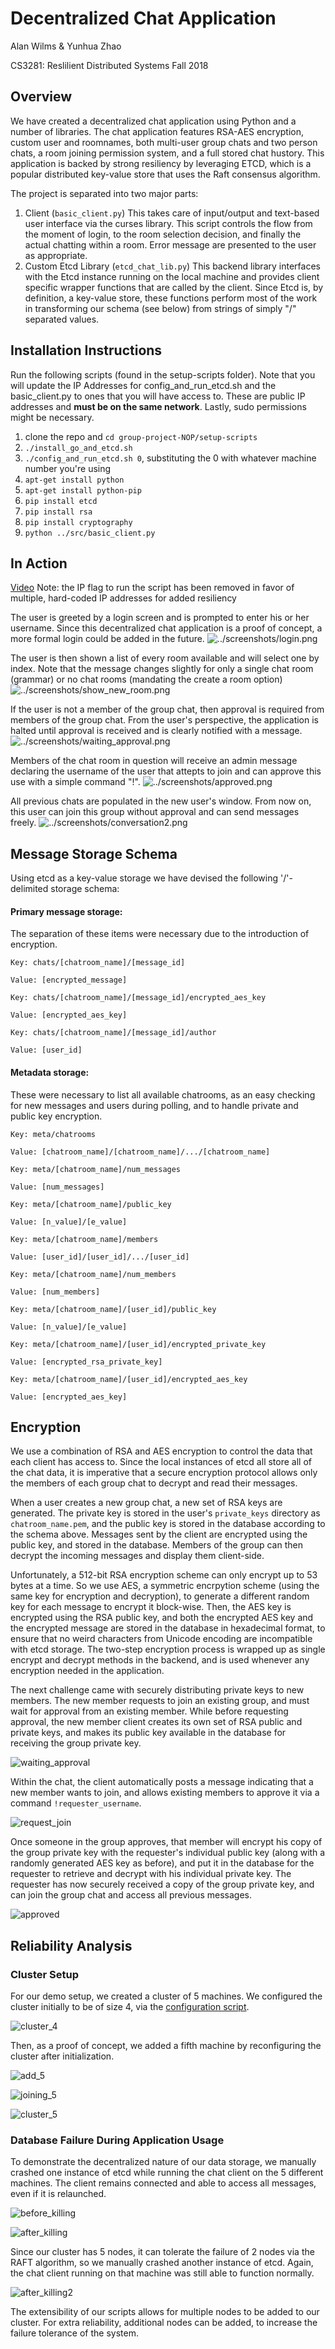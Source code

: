 # Decentralized Chat Application
Alan Wilms & Yunhua Zhao

CS3281: Reslilient Distributed Systems Fall 2018

## Overview
We have created a decentralized chat application using Python and a number of libraries. The chat application features RSA-AES encryption, custom user and roomnames, both multi-user group chats and two person chats, a room joining permission system, and a full stored chat hustory. This application is backed by strong resiliency by leveraging ETCD, which is a popular distributed key-value store that uses the Raft consensus algorithm.

The project is separated into two major parts:
1. Client (`basic_client.py`)
  This takes care of input/output and text-based user interface via the curses library. This script controls the flow from the moment of login, to the room selection decision, and finally the actual chatting within a room. Error message are presented to the user as appropriate.
2. Custom Etcd Library (`etcd_chat_lib.py`)
  This backend library interfaces with the Etcd instance running on the local machine and provides client specific wrapper functions that are called by the client. Since Etcd is, by definition, a key-value store, these functions perform most of the work in transforming our schema (see below) from strings of simply "/" separated values.

## Installation Instructions
Run the following scripts (found in the setup-scripts folder). Note that you will update the IP Addresses for config_and_run_etcd.sh and the basic_client.py to ones that you will have access to. These are public IP addresses and **must be on the same network**. Lastly, sudo permissions might be necessary.
1. clone the repo and `cd group-project-NOP/setup-scripts`
1. `./install_go_and_etcd.sh`
2. `./config_and_run_etcd.sh 0`, substituting the 0 with whatever machine number you're using
3. `apt-get install python`
4. `apt-get install python-pip`
5. `pip install etcd`
6. `pip install rsa`
7. `pip install cryptography`
8. `python ../src/basic_client.py`

## In Action
[Video](https://drive.google.com/file/d/1pOO16q6Cb83CLkxmITpp63cBf-t5G9Bi/view?usp=sharing)
Note: the IP flag to run the script has been removed in favor of multiple, hard-coded IP addresses for added resiliency

The user is greeted by a login screen and is prompted to enter his or her username. Since this decentralized chat application is a proof of concept, a more formal login could be added in the future.
![../screenshots/login.png](../screenshots/login.png)

The user is then shown a list of every room available and will select one by index. Note that the message changes slightly for only a single chat room (grammar) or no chat rooms (mandating the create a room option)
![../screenshots/show_new_room.png](../screenshots/show_new_room.png)

If the user is not a member of the group chat, then approval is required from members of the group chat.  From the user's perspective, the application is halted until approval is received and is clearly notified with a message.
![../screenshots/waiting_approval.png](../screenshots/waiting_approval.png)

Members of the chat room in question will receive an admin message declaring the username of the user that attepts to join and can approve this use with a simple command "!<username>".
![../screenshots/approved.png](../screenshots/approved.png)

All previous chats are populated in the new user's window. From now on, this user can join this group without approval and can send messages freely.
![../screenshots/conversation2.png](../screenshots/conversation2.png)

## Message Storage Schema

Using etcd as a key-value storage we have devised the following '/'-delimited storage schema:

#### Primary message storage:
The separation of these items were necessary due to the introduction of encryption. 

```
Key: chats/[chatroom_name]/[message_id]

Value: [encrypted_message]
```

```
Key: chats/[chatroom_name]/[message_id]/encrypted_aes_key

Value: [encrypted_aes_key]
```

```
Key: chats/[chatroom_name]/[message_id]/author

Value: [user_id]
```

#### Metadata storage:
These were necessary to list all available chatrooms, as an easy checking for new messages and users during polling, and to handle private and public key encryption.

```
Key: meta/chatrooms

Value: [chatroom_name]/[chatroom_name]/.../[chatroom_name]
```

```
Key: meta/[chatroom_name]/num_messages

Value: [num_messages]
```

```
Key: meta/[chatroom_name]/public_key

Value: [n_value]/[e_value]
```

```
Key: meta/[chatroom_name]/members

Value: [user_id]/[user_id]/.../[user_id]
```

```
Key: meta/[chatroom_name]/num_members

Value: [num_members]
```

```
Key: meta/[chatroom_name]/[user_id]/public_key

Value: [n_value]/[e_value]
```

```
Key: meta/[chatroom_name]/[user_id]/encrypted_private_key

Value: [encrypted_rsa_private_key]
```


```
Key: meta/[chatroom_name]/[user_id]/encrypted_aes_key

Value: [encrypted_aes_key]
```

## Encryption

We use a combination of RSA and AES encryption to control the data that each client has access to. Since the local instances of etcd all store all of the chat data, it is imperative that a secure encryption protocol allows only the members of each group chat to decrypt and read their messages.

When a user creates a new group chat, a new set of RSA keys are generated. The private key is stored in the user's `private_keys` directory as `chatroom_name.pem`, and the public key is stored in the database according to the schema above. Messages sent by the client are encrypted using the public key, and stored in the database. Members of the group can then decrypt the incoming messages and display them client-side.

Unfortunately, a 512-bit RSA encryption scheme can only encrypt up to 53 bytes at a time. So we use AES, a symmetric encrpytion scheme (using the same key for encryption and decryption), to generate a different random key for each message to encrypt it block-wise. Then, the AES key is encrypted using the RSA public key, and both the encrypted AES key and the encrypted message are stored in the database in hexadecimal format, to ensure that no weird characters from Unicode encoding are incompatible with etcd storage. The two-step encryption process is wrapped up as single encrypt and decrypt methods in the backend, and is used whenever any encryption needed in the application.

The next challenge came with securely distributing private keys to new members. The new member requests to join an existing group, and must wait for approval from an existing member. While before requesting approval, the new member client creates its own set of RSA public and private keys, and makes its public key available in the database for receiving the group private key.

![waiting_approval](../screenshots/waiting_approval.png)

Within the chat, the client automatically posts a message indicating that a new member wants to join, and allows existing members to approve it via a command `!requester_username`.

![request_join](../screenshots/request_join.png)

Once someone in the group approves, that member will encrypt his copy of the group private key with the requester's individual public key (along with a randomly generated AES key as before), and put it in the database for the requester to retrieve and decrypt with his individual private key. The requester has now securely received a copy of the group private key, and can join the group chat and access all previous messages.

![approved](../screenshots/approved.png)


## Reliability Analysis

### Cluster Setup

For our demo setup, we created a cluster of 5 machines. We configured the cluster initially to be of size 4, via the [configuration script](../setup_scripts/config_and_run_etcd.sh).

![cluster_4](../screenshots/cluster_4.png)

Then, as a proof of concept, we added a fifth machine by reconfiguring the cluster after initialization.

![add_5](../screenshots/add_5.png)

![joining_5](../screenshots/joining_5.png)

![cluster_5](../screenshots/cluster_5.png)

### Database Failure During Application Usage

To demonstrate the decentralized nature of our data storage, we manually crashed one instance of etcd while running the chat client on the 5 different machines. The client remains connected and able to access all messages, even if it is relaunched.

![before_killing](../screenshots/before_killing.png)

![after_killing](../screenshots/after_killing.png)

Since our cluster has 5 nodes, it can tolerate the failure of 2 nodes via the RAFT algorithm, so we manually crashed another instance of etcd. Again, the chat client running on that machine was still able to function normally.

![after_killing2](../screenshots/after_killing2.png)

The extensibility of our scripts allows for multiple nodes to be added to our cluster. For extra reliability, additional nodes can be added, to increase the failure tolerance of the system.
